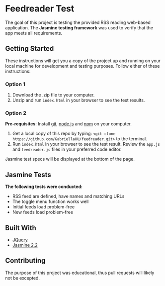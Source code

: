 # Feedreader Test

The goal of this project is testing the provided RSS reading web-based application.
The **Jasmine testing framework** was used to verify that the app meets all requirements.


## Getting Started

These instructions will get you a copy of the project up and running on your local machine for development and testing purposes.
Follow either of these instructions:

### Option 1
1. Download the .zip file to your computer.
2. Unzip and run `index.html` in your browser to see the test results.

### Option 2
**Pre-requisites**: Install [git](https://gitforwindows.org/), [node.js](https://nodejs.org/en/) and [npm](https://www.npmjs.com/) on your computer.
1. Get a local copy of this repo by typing: `<git clone https://github.com/GabriellaHU/feedreader.git>` to the terminal.
2. Run `index.html` in your browser to see the test result. Review the `app.js` and `feedreader.js` files in your preferred code editor.

Jasmine test specs will be displayed at the bottom of the page.

## Jasmine Tests

**The following tests were conducted:**
* RSS feed are defined, have names and matching URLs
* The toggle menu function works well
* Initial feeds load problem-free
* New feeds load problem-free

## Built With

* [JQuery](https://jquery.com/)
* [Jasmine 2.2](http://jasmine.github.io/)

## Contributing

The purpose of this project was educational, thus pull requests will likely not be excepted.
